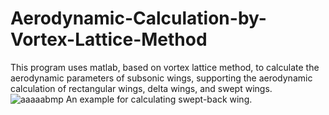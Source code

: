 # Aerodynamic-Calculation-by-Vortex-Lattice-Method
This program uses matlab, based on vortex lattice method, to calculate the aerodynamic parameters of subsonic wings, supporting the aerodynamic calculation of rectangular wings, delta wings, and swept wings.
![aaaaabmp](https://github.com/HoroQwQ/Aerodynamic-Calculation-by-Vortex-Lattice-Method/assets/47414469/a8b63cb4-c9b0-471e-8609-ed28c387156c)
An example for calculating swept-back wing.
